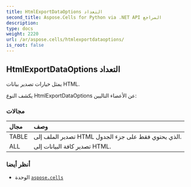 ```yaml
---
title: HtmlExportDataOptions التعداد
second_title: Aspose.Cells for Python via .NET API المراجع
description:
type: docs
weight: 2220
url: /ar/aspose.cells/htmlexportdataoptions/
is_root: false
---
```

##  HtmlExportDataOptions التعداد
يمثل خيارات تصدير بيانات HTML.



يكشف النوع HtmlExportDataOptions عن الأعضاء التاليين:

###  مجالات
| مجال| وصف|
| :- | :- |
| TABLE | تصدير الملف إلى HTML الذي يحتوي فقط على جزء الجدول.|
| ALL | تصدير كافة البيانات إلى HTML.|



###  أنظر أيضا
* الوحدة [`aspose.cells`](..)
